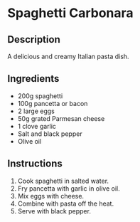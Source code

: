 # Spaghetti Carbonara

## Description
A delicious and creamy Italian pasta dish.

## Ingredients
- 200g spaghetti
- 100g pancetta or bacon
- 2 large eggs
- 50g grated Parmesan cheese
- 1 clove garlic
- Salt and black pepper
- Olive oil

## Instructions
1. Cook spaghetti in salted water.
2. Fry pancetta with garlic in olive oil.
3. Mix eggs with cheese.
4. Combine with pasta off the heat.
5. Serve with black pepper.

